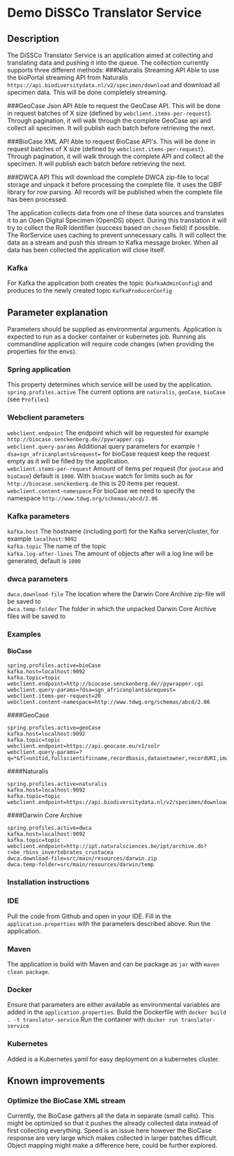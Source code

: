 # Demo DiSSCo Translator Service

## Description
The DiSSCo Translator Service is an application aimed at collecting and translating data and pushing it into the queue.
The collection currently supports three different methods:
###Naturalis Streaming API
Able to use the bioPortal streaming API from Naturalis `https://api.biodiversitydata.nl/v2/specimen/download` and download all specimen data.
This will be done completely streaming.

###GeoCase Json API
Able to request the GeoCase API. This will be done in request batches of X size (defined by `webclient.items-per-request`). Through pagination, it will walk through the complete GeoCase api and collect all specimen. It will publish each batch before retrieving the next.

###BioCase XML API
Able to request BioCase API's. This will be done in request batches of X size (defined by `webclient.items-per-request`). Through pagination, it will walk through the complete API and collect all the specimen. It will publish each batch before retrieving the next. 

###DWCA API
This will download the complete DWCA zip-file to local storage and unpack it before processing the complete file. It uses the GBIF library for row parsing. All records will be published when the complete file has been processed.

The application collects data from one of these data sources and translates it to an Open Digital Specimen (OpenDS) object.
During this translation it will try to collect the RoR identifier (success based on `chosen` field) if possible.
The RorService uses caching to prevent unnecessary calls.
It will collect the data as a stream and push this stream to Kafka message broker.
When all data has been collected the application will close itself.

### Kafka
For Kafka the application both creates the topic (`KafkaAdminConfig`) and produces to the newly created topic `KafkaProducerConfig`

## Parameter explanation
Parameters should be supplied as environmental arguments.
Application is expected to run as a docker container or kubernetes job.
Running als commandline application will require code changes (when providing the properties for the envs).

### Spring application
This property determines which service will be used by the application.  
`spring.profiles.active` The current options are `naturalis`, `geoCase`, `bioCase` (see `Profiles`)  

### Webclient parameters
`webclient.endpoint` The endpoint which will be requested for example `http://biocase.senckenberg.de//pywrapper.cgi`  
`webclient.query-params` Additional query parameters for example `?dsa=sgn_africanplants&request=` for bioCase request keep the request empty as it will be filled by the application.  
`webclient.items-per-request` Amount of items per request (for `geoCase` and `bioCase`) default is `1000`. With `bioCase` watch for limits such as for `http://biocase.senckenberg.de` this is 20 items per request.  
`webclient.content-namespace` For bioCase we need to specify the namespace `http://www.tdwg.org/schemas/abcd/2.06`  

### Kafka parameters
`kafka.host` The hostname (including port) for the Kafka server/cluster, for example `localhost:9092`  
`kafka.topic` The name of the topic  
`kafka.log-after-lines` The amount of objects after will a log line will be generated, default is `1000`  

### dwca parameters
`dwca.download-file` The location where the Darwin Core Archive zip-file will be saved to  
`dwca.temp-folder` The folder in which the unpacked Darwin Core Archive files will be saved to  

### Examples

#### BioCase
```
spring.profiles.active=bioCase
kafka.host=localhost:9092
kafka.topic=topic
webclient.endpoint=http://biocase.senckenberg.de//pywrapper.cgi
webclient.query-params=?dsa=sgn_africanplants&request=
webclient.items-per-request=20
webclient.content-namespace=http://www.tdwg.org/schemas/abcd/2.06
```
####GeoCase
```
spring.profiles.active=geoCase
kafka.host=localhost:9092
kafka.topic=topic
webclient.endpoint=https://api.geocase.eu/v1/solr
webclient.query-params=?q=*&fl=unitid,fullscientificname,recordbasis,datasetowner,recordURI,images&rows=100
```
####Naturalis
```
spring.profiles.active=naturalis
kafka.host=localhost:9092
kafka.topic=topic
webclient.endpoint=https://api.biodiversitydata.nl/v2/specimen/download
```

####Darwin Core Archive
```
spring.profiles.active=dwca
kafka.host=localhost:9092
kafka.topic=topic
webclient.endpoint=http://ipt.naturalsciences.be/ipt/archive.do?r=be_rbins_invertebrates_crustacea
dwca.download-file=src/main/resources/darwin.zip
dwca.temp-folder=src/main/resources/darwin/temp
```
### Installation instructions

### IDE
Pull the code from Github and open in your IDE.
Fill in the `application.properties` with the parameters described above.
Run the application.

### Maven 
The application is build with Maven and can be package as `jar` with `maven clean package`.

### Docker
Ensure that parameters are either available as environmental variables are added in the `application.properties`.
Build the Dockerfile with `docker build . -t translator-service`
Run the container with `docker run translator-service`

### Kubernetes
Added is a Kubernetes yaml for easy deployment on a kubernetes cluster.


## Known improvements
### Optimize the BioCase XML stream
Currently, the BioCase gathers all the data in separate (small calls).
This might be optimized so that it pushes the already collected data instead of first collecting everything.
Speed is an issue here however the BioCase response are very large which makes collected in larger batches difficult.
Object mapping might make a difference here, could be further explored.

